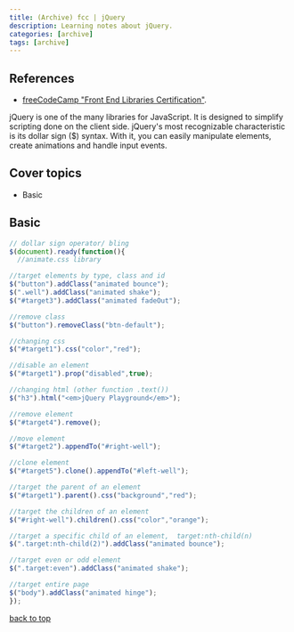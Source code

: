 ```yaml
---
title: (Archive) fcc | jQuery
description: Learning notes about jQuery.
categories: [archive] 
tags: [archive] 
---
```


## References

- [freeCodeCamp "Front End Libraries Certification"](https://www.freecodecamp.org/).

jQuery is one of the many libraries for JavaScript. It is designed to simplify scripting done on the client side. jQuery's most recognizable characteristic is its dollar sign ($) syntax. With it, you can easily manipulate elements, create animations and handle input events.

## Cover topics

- Basic

## Basic

```javascript
// dollar sign operator/ bling
$(document).ready(function(){
  //animate.css library

//target elements by type, class and id
$("button").addClass("animated bounce");
$(".well").addClass("animated shake");
$("#target3").addClass("animated fadeOut");

//remove class
$("button").removeClass("btn-default");

//changing css
$("#target1").css("color","red");

//disable an element
$("#target1").prop("disabled",true);

//changing html (other function .text())
$("h3").html("<em>jQuery Playground</em>");

//remove element
$("#target4").remove();

//move element
$("#target2").appendTo("#right-well");

//clone element
$("#target5").clone().appendTo("#left-well");

//target the parent of an element
$("#target1").parent().css("background","red");

//target the children of an element
$("#right-well").children().css("color","orange");

//target a specific child of an element,  target:nth-child(n)
$(".target:nth-child(2)").addClass("animated bounce");

//target even or odd element
$(".target:even").addClass("animated shake");

//target entire page
$("body").addClass("animated hinge");
});
```

[back to top](#cover-topics)
